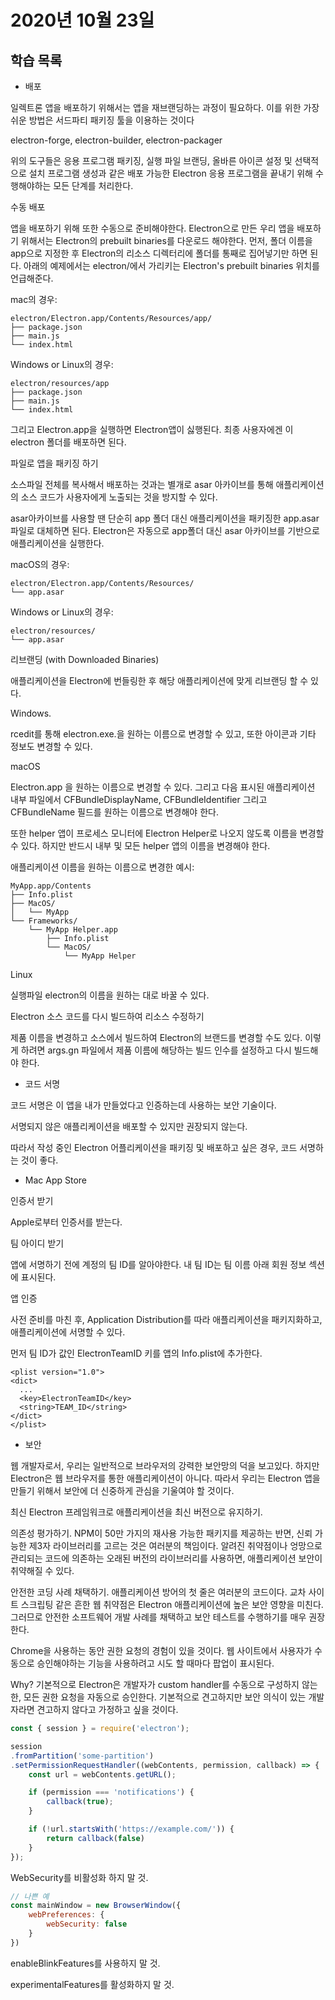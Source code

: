 # 2020년 10월 23일

## 학습 목록

- 배포

일렉트론 앱을 배포하기 위해서는 앱을 재브랜딩하는 과정이 필요하다. 이를 위한 가장 쉬운 방법은 서드파티 패키징 툴을 이용하는 것이다

electron-forge, electron-builder, electron-packager

위의 도구들은 응용 프로그램 패키징, 실행 파일 브랜딩, 올바른 아이콘 설정 및 선택적으로 설치 프로그램 생성과 같은 배포 가능한 Electron 응용 프로그램을 끝내기 위해 수행해야하는 모든 단계를 처리한다.

수동 배포

앱을 배포하기 위해 또한 수동으로 준비해야한다. Electron으로 만든 우리 앱을 배포하기 위해서는 Electron의 prebuilt binaries를 다운로드 해야한다. 먼저, 폴더 이름을 app으로 지정한 후 Electron의 리소스 디렉터리에 폴더를 통째로 집어넣기만 하면 된다. 아래의 예제에서는 electron/에서 가리키는 Electron's prebuilt binaries 위치를 언급해준다.

mac의 경우:

```
electron/Electron.app/Contents/Resources/app/
├── package.json
├── main.js
└── index.html
```

Windows or Linux의 경우:

```
electron/resources/app
├── package.json
├── main.js
└── index.html
```

그리고 Electron.app을 실행하면 Electron앱이 싫행된다. 최종 사용자에겐 이 electron 폴더를 배포하면 된다.

파일로 앱을 패키징 하기

소스파일 전체를 복사해서 배포하는 것과는 별개로 asar 아카이브를 통해 애플리케이션의 소스 코드가 사용자에게 노출되는 것을 방지할 수 있다.

asar아카이브를 사용할 땐 단순히 app 폴더 대신 애플리케이션을 패키징한 app.asar 파일로 대체하면 된다. Electron은 자동으로 app폴더 대신 asar 아카이브를 기반으로 애플리케이션을 실행한다.

macOS의 경우:
```
electron/Electron.app/Contents/Resources/
└── app.asar
```

Windows or Linux의 경우:
```
electron/resources/
└── app.asar
```

리브랜딩 (with Downloaded Binaries)

애플리케이션을 Electron에 번들링한 후 해당 애플리케이션에 맞게 리브랜딩 할 수 있다.

Windows.

rcedit를 통해 electron.exe.을 원하는 이름으로 변경할 수 있고, 또한 아이콘과 기타 정보도 변경할 수 있다.

macOS

Electron.app 을 원하는 이름으로 변경할 수 있다. 그리고 다음 표시된 애플리케이션 내부 파일에서 CFBundleDisplayName, CFBundleIdentifier 그리고 CFBundleName 필드를 원하는 이름으로 변경해야 한다.

또한 helper 앱이 프로세스 모니터에 Electron Helper로 나오지 않도록 이름을 변경할 수 있다. 하지만 반드시 내부 및 모든 helper 앱의 이름을 변경해야 한다.

애플리케이션 이름을 원하는 이름으로 변경한 예시:

```
MyApp.app/Contents
├── Info.plist
├── MacOS/
│   └── MyApp
└── Frameworks/
    └── MyApp Helper.app
        ├── Info.plist
        └── MacOS/
            └── MyApp Helper
```

Linux

실행파일 electron의 이름을 원하는 대로 바꿀 수 있다.

Electron 소스 코드를 다시 빌드하여 리소스 수정하기

제품 이름을 변경하고 소스에서 빌드하여 Electron의 브랜드를 변경할 수도 있다. 이렇게 하려면 args.gn 파일에서 제품 이름에 해당하는 빌드 인수를 설정하고 다시 빌드해야 한다.

- 코드 서명

코드 서명은 이 앱을 내가 만들었다고 인증하는데 사용하는 보안 기술이다.

서명되지 않은 애플리케이션을 배포할 수 있지만 권장되지 않는다.

따라서 작성 중인 Electron 어플리케이션을 패키징 및 배포하고 싶은 경우, 코드 서명하는 것이 좋다.

- Mac App Store

인증서 받기

Apple로부터 인증서를 받는다.

팀 아이디 받기

앱에 서명하기 전에 계정의 팀 ID를 알아야한다. 내 팀 ID는 팀 이름 아래 회원 정보 섹션에 표시된다.

앱 인증

사전 준비를 마친 후, Application Distribution를 따라 애플리케이션을 패키지화하고, 애플리케이션에 서명할 수 있다.

먼저 팀 ID가 값인 ElectronTeamID 키를 앱의 Info.plist에 추가한다.

```
<plist version="1.0">
<dict>
  ...
  <key>ElectronTeamID</key>
  <string>TEAM_ID</string>
</dict>
</plist>
```

- 보안

웹 개발자로서, 우리는 일반적으로 브라우저의 강력한 보안망의 덕을 보고있다. 하지만 Electron은 웹 브라우저를 통한 애플리케이션이 아니다. 따라서 우리는 Electron 앱을 만들기 위해서 보안에 더 신중하게 관심을 기울여야 할 것이다.

최신 Electron 프레임워크로 애플리케이션을 최신 버전으로 유지하기.

의존성 평가하기. NPM이 50만 가지의 재사용 가능한 패키지를 제공하는 반면, 신뢰 가능한 제3자 라이브러리를 고르는 것은 여러분의 책임이다. 알려진 취약점이나 엉망으로 관리되는 코드에 의존하는 오래된 버전의 라이브러리를 사용하면, 애플리케이션 보안이 취약해질 수 있다.

안전한 코딩 사례 채택하기. 애플리케이션 방어의 첫 줄은 여러분의 코드이다. 교차 사이트 스크립팅 같은 흔한 웹 취약점은 Electron 애플리케이션에 높은 보안 영향을 미친다. 그러므로 안전한 소프트웨어 개발 사례를 채택하고 보안 테스트를 수행하기를 매우 권장한다.

Chrome을 사용하는 동안 권한 요청의 경험이 있을 것이다. 웹 사이트에서 사용자가 수동으로 승인해야하는 기능을 사용하려고 시도 할 때마다 팝업이 표시된다.

Why? 기본적으로 Electron은 개발자가 custom handler를 수동으로 구성하지 않는 한, 모든 권한 요청을 자동으로 승인한다. 기본적으로 견고하지만 보안 의식이 있는 개발자라면 견고하지 않다고 가정하고 싶을 것이다.

```javascript
const { session } = require('electron');

session
.fromPartition('some-partition')
.setPermissionRequestHandler((webContents, permission, callback) => {
    const url = webContents.getURL();

    if (permission === 'notifications') {
        callback(true);
    }

    if (!url.startsWith('https://example.com/')) {
        return callback(false)
    }
});
```

WebSecurity를 비활성화 하지 말 것.

```javascript
// 나쁜 예
const mainWindow = new BrowserWindow({
    webPreferences: {
        webSecurity: false
    }
})
```

enableBlinkFeatures를 사용하지 말 것.

experimentalFeatures를 활성화하지 말 것.